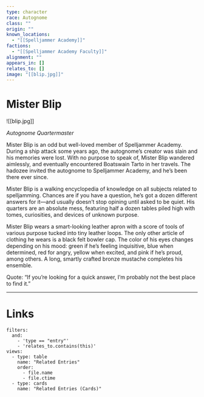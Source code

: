 ```yaml
---
type: character
race: Autognome
class: ""
origin: ""
known_locations:
  - "[[Spelljammer Academy]]"
factions:
  - "[[Spelljammer Academy Faculty]]"
alignment: ""
appears_in: []
relates_to: []
image: "[[blip.jpg]]"
---
```

# Mister Blip

![[blip.jpg]]

*Autognome Quartermaster*

Mister Blip is an odd but well-loved member of Spelljammer Academy. During a ship attack some years ago, the autognome’s creator was slain and his memories were lost. With no purpose to speak of, Mister Blip wandered aimlessly, and eventually encountered Boatswain Tarto in her travels. The hadozee invited the autognome to Spelljammer Academy, and he’s been there ever since.

Mister Blip is a walking encyclopedia of knowledge on all subjects related to spelljamming. Chances are if you have a question, he’s got a dozen different answers for it—and usually doesn’t stop opining until asked to be quiet. His quarters are an absolute mess, featuring half a dozen tables piled high with tomes, curiosities, and devices of unknown purpose.

Mister Blip wears a smart-looking leather apron with a score of tools of various purpose tucked into tiny leather loops. The only other article of clothing he wears is a black felt bowler cap. The color of his eyes changes depending on his mood: green if he’s feeling inquisitive, blue when determined, red for angry, yellow when excited, and pink if he’s proud, among others. A long, smartly crafted bronze mustache completes his ensemble.

Quote: “If you’re looking for a quick answer, I’m probably not the best place to find it.”

---

<!-- DYNAMIC:related-entries -->

# Links

```base
filters:
  and:
    - 'type == "entry"'
    - 'relates_to.contains(this)'
views:
  - type: table
    name: "Related Entries"
    order:
	  - file.name
      - file.ctime
  - type: cards
    name: "Related Entries (Cards)"
```

<!-- /DYNAMIC -->
